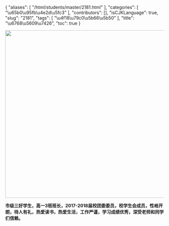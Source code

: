 {
    "aliases": [
        "/html/students/master/2181.html"
    ],
    "categories": [
        "\u65b0\u95fb\u4e2d\u5fc3"
    ],
    "contributors": [],
    "isCJKLanguage": true,
    "slug": "2181",
    "tags": [
        "\u4f18\u79c0\u5b66\u5b50"
    ],
    "title": "\u6768\u5609\u7426",
    "toc": true
}


<img
    src="https://cdn.tfls.online/mirror/full/770125f04e0dc8c0e70fffcd64c41d4ca8bdcbc2.jpg"
    style="display:block;margin-left:auto;margin-right:auto;"
    decoding="async"
    fetchpriority="auto"
    loading="lazy"
    height="534"
    width="800"
/>




  





   






**市级三好学生，高一3班班长，2017-2018届校团委委员，校学生会成员，性格开朗，待人有礼，热爱读书，热爱生活，工作严谨，学习成绩优秀，深受老师和同学们信赖。**




   




